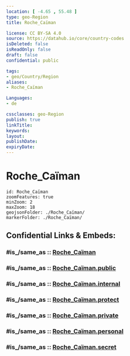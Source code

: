 ```yaml
---
location: [ -4.65 , 55.48 ] 
type: geo-Region
title: Roche_Caïman

license: CC BY-SA 4.0
source: https://datahub.io/core/country-codes
isDeleted: false
isReadOnly: false
draft: false
confidential: public

tags:
- geo/Country/Region
aliases:
- Roche_Caïman

Languages:
- de

cssclasses: geo-Region
publish: true
linkTitle: 
keywords: 
layout: 
publishDate: 
expiryDate: 
---
```


# Roche_Caïman

```leaflet
id: Roche_Caïman
zoomFeatures: true 
minZoom: 2 
maxZoom: 18
geojsonFolder: ./Roche_Caïman/
markerFolder: ./Roche_Caïman/
```


## Confidential Links & Embeds: 

### #is_/same_as :: [Roche_Caïman](/_Standards/Earth/Continent/Africa/Africa~East/Seychelles/Regions~Seychelles/Roche_Caïman.md) 

### #is_/same_as :: [Roche_Caïman.public](/_public/Earth/Continent/Africa/Africa~East/Seychelles/Regions~Seychelles/Roche_Caïman.public.md) 

### #is_/same_as :: [Roche_Caïman.internal](/_internal/Earth/Continent/Africa/Africa~East/Seychelles/Regions~Seychelles/Roche_Caïman.internal.md) 

### #is_/same_as :: [Roche_Caïman.protect](/_protect/Earth/Continent/Africa/Africa~East/Seychelles/Regions~Seychelles/Roche_Caïman.protect.md) 

### #is_/same_as :: [Roche_Caïman.private](/_private/Earth/Continent/Africa/Africa~East/Seychelles/Regions~Seychelles/Roche_Caïman.private.md) 

### #is_/same_as :: [Roche_Caïman.personal](/_personal/Earth/Continent/Africa/Africa~East/Seychelles/Regions~Seychelles/Roche_Caïman.personal.md) 

### #is_/same_as :: [Roche_Caïman.secret](/_secret/Earth/Continent/Africa/Africa~East/Seychelles/Regions~Seychelles/Roche_Caïman.secret.md)

